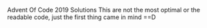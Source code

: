 Advent Of Code 2019 Solutions
This are not the most optimal or the readable code, just the first thing came in mind ==D
